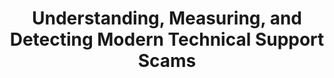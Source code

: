 ---
title: "Understanding, Measuring, and Detecting Modern Technical Support Scams"
collection: publications
permalink: /publication/2023-tasr
year: 2023
conference: '8th IEEE European Symposium on Security and Privacy (Euro S&amp;P)'
authors: ['Jienan Liu', 'Pooja Pun', 'Phani Vadrevu', 'Roberto Perdisci']
location: 'Delft, Netherlands'
accepted: '63'
submitted: '176'
paper_url: '/files/papers/tasr.pdf'
video_url: 'https://collegerama.tudelft.nl/Mediasite/Channel/8th-ieee-eurosp/watch/d4bb54cfc3384fbdad84bee47f17d2ca1d'
---